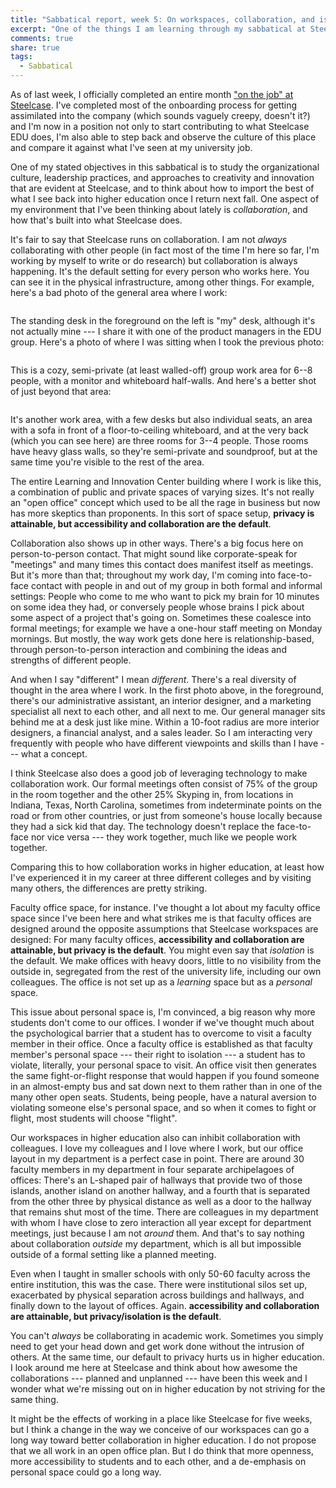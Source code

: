 ```yaml
---
title: "Sabbatical report, week 5: On workspaces, collaboration, and isolation"
excerpt: "One of the things I am learning through my sabbatical at Steelcase is the value of collaboration. How can a workspace promote collaboration? How does the typical academic workspace possibly inhibit collaboration."
comments: true
share: true
tags:
  - Sabbatical
---
```


As of last week, I officially completed an entire month ["on the job" at Steelcase](http://rtalbert.org/sabbatical). I've completed most of the onboarding process for getting assimilated into the company (which sounds vaguely creepy, doesn't it?) and I'm now in a position not only to start contributing to what Steelcase EDU does, I'm also able to step back and observe the culture of this place and compare it against what I've seen at my university job. 

One of my stated objectives in this sabbatical is to study the organizational culture, leadership practices, and approaches to creativity and innovation that are evident at Steelcase, and to think about how to import the best of what I see back into higher education once I return next fall. One aspect of my environment that I've been thinking about lately is _collaboration_, and how that's built into what Steelcase does. 

It's fair to say that Steelcase runs on collaboration. I am not _always_ collaborating with other people (in fact most of the time I'm here so far, I'm working by myself to write or do research) but collaboration is always happening. It's the default setting for every person who works here. You can see it in the physical infrastructure, among other things. For example, here's a bad photo of the general area where I work: 

<img src="{{ site.url }}{{ site.baseurl }}/assets/images/2017-10-10/ws-1.jpg" alt="" class="full"> 

The standing desk in the foreground on the left is "my" desk, although it's not actually mine --- I share it with one of the product managers in the EDU group. Here's a photo of where I was sitting when I took the previous photo:

<img src="{{ site.url }}{{ site.baseurl }}/assets/images/2017-10-10/ws-2.jpg" alt="" class="full"> 

This is a cozy, semi-private (at least walled-off) group work area for 6--8 people, with a monitor and whiteboard half-walls. And here's a better shot of just beyond that area: 

<img src="{{ site.url }}{{ site.baseurl }}/assets/images/2017-10-10/ws-3.jpg" alt="" class="full"> 

It's another work area, with a few desks but also individual seats, an area with a sofa in front of a floor-to-ceiling whiteboard, and at the very back (which you can see here) are three rooms for 3--4 people. Those rooms have heavy glass walls, so they're semi-private and soundproof, but at the same time you're visible to the rest of the area. 

The entire Learning and Innovation Center building where I work is like this, a combination of public and private spaces of varying sizes. It's not really an "open office" concept which used to be all the rage in business but now has more skeptics than proponents. In this sort of space setup, __privacy is attainable, but accessibility and collaboration are the default__. 

Collaboration also shows up in other ways. There's a big focus here on person-to-person contact. That might sound like corporate-speak for "meetings" and many times this contact does manifest itself as meetings. But it's more than that; throughout my work day, I'm coming into face-to-face contact with people in and out of my group in both formal and informal settings: People who come to me who want to pick my brain for 10 minutes on some idea they had, or conversely people whose brains I pick about some aspect of a project that's going on. Sometimes these coalesce into formal meetings; for example we have a one-hour staff meeting on Monday mornings. But mostly, the way work gets done here is relationship-based, through person-to-person interaction and combining the ideas and strengths of different people. 

And when I say "different" I mean _different_. There's a real diversity of thought in the area where I work. In the first photo above, in the foreground, there's our administrative assistant, an interior designer, and a marketing specialist all next to each other, and all next to me. Our general manager sits behind me at a desk just like mine. Within a 10-foot radius are more interior designers, a financial analyst, and a sales leader. So I am interacting very frequently with people who have different viewpoints and skills than I have --- what a concept. 

I think Steelcase also does a good job of leveraging technology to make collaboration work. Our formal meetings often consist of 75% of the group in the room together and the other 25% Skyping in, from locations in Indiana, Texas, North Carolina, sometimes from indeterminate points on the road or from other countries, or just from someone's house locally because they had a sick kid that day. The technology doesn't replace the face-to-face nor vice versa --- they work together, much like we people work together. 

Comparing this to how collaboration works in higher education, at least how I've experienced it in my career at three different colleges and by visiting many others, the differences are pretty striking. 

Faculty office space, for instance. I've thought a lot about my faculty office space since I've been here and what strikes me is that faculty offices are designed around the opposite assumptions that Steelcase workspaces are designed: For many faculty offices, __accessibility and collaboration are attainable, but privacy is the default__. You might even say that _isolation_ is the default. We make offices with heavy doors, little to no visibility from the outside in, segregated from the rest of the university life, including our own colleagues. The office is not set up as a _learning_ space but as a _personal_ space. 

This issue about personal space is, I'm convinced, a big reason why more students don't come to our offices. I wonder if we've thought much about the psychological barrier that a student has to overcome to visit a faculty member in their office. Once a faculty office is established as that faculty member's personal space --- their right to isolation --- a student has to violate, literally, your personal space to visit. An office visit then generates the same fight-or-flight response that would happen if you found someone in an almost-empty bus and sat down next to them rather than in one of the many other open seats. Students, being people, have a natural aversion to violating someone else's personal space, and so when it comes to fight or flight, most students will choose "flight". 

Our workspaces in higher education also can inhibit collaboration with colleagues. I love my colleagues and I love where I work, but our office layout in my department is a perfect case in point. There are around 30 faculty members in my department in four separate archipelagoes of offices: There's an L-shaped pair of hallways that provide two of those islands, another island on another hallway, and a fourth that is separated from the other three by physical distance as well as a door to the hallway that remains shut most of the time. There are colleagues in my department with whom I have close to zero interaction all year except for department meetings, just because I am not _around_ them. And that's to say nothing about collaboration _outside_ my department, which is all but impossible outside of a formal setting like a planned meeting. 

Even when I taught in smaller schools with only 50-60 faculty across the entire institution, this was the case. There were institutional silos set up, exacerbated by physical separation across buildings and hallways, and finally down to the layout of offices. Again. __accessibility and collaboration are attainable, but privacy/isolation is the default__.

You can't _always_ be collaborating in academic work. Sometimes you simply need to get your head down and get work done without the intrusion of others. At the same time, our default to privacy hurts us in higher education. I look around me here at Steelcase and think about how awesome the collaborations --- planned and unplanned --- have been this week and I wonder what we're missing out on in higher education by not striving for the same thing. 

It might be the effects of working in a place like Steelcase for five weeks, but I think a change in the way we conceive of our workspaces can go a long way toward better collaboration in higher education. I do not propose that we all work in an open office plan. But I do think that more openness, more accessibility to students and to each other, and a de-emphasis on personal space could go a long way. 
